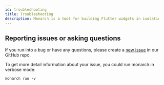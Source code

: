```yaml
---
id: troubleshooting
title: Troubleshooting
description: Monarch is a tool for building Flutter widgets in isolation. It makes building beautiful apps a simpler and faster experience.
---
```


## Reporting issues or asking questions

If you run into a bug or have any questions, please create a [new issue](https://github.com/Dropsource/monarch/issues) in our GitHub repo.

To get more detail information about your issue, you could run monarch in
verbose mode:

```shell
monarch run -v
```
